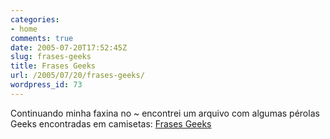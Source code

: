 ```yaml
---
categories:
- home
comments: true
date: 2005-07-20T17:52:45Z
slug: frases-geeks
title: Frases Geeks
url: /2005/07/20/frases-geeks/
wordpress_id: 73
---
```


Continuando minha faxina no ~ encontrei um arquivo com algumas pérolas Geeks encontradas em camisetas:
[Frases Geeks](../docs/frases_geeks.txt)
